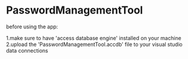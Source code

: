 # PasswordManagementTool

before using the app:

1.make sure to have 'access database engine' installed on your machine
2.upload the 'PasswordManagementTool.accdb' file to your visual studio data connections

